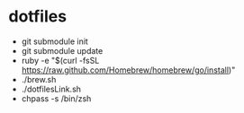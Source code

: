 dotfiles
========

* git submodule init
* git submodule update
* ruby -e "$(curl -fsSL https://raw.github.com/Homebrew/homebrew/go/install)"
* ./brew.sh
* ./dotfilesLink.sh
* chpass -s /bin/zsh
